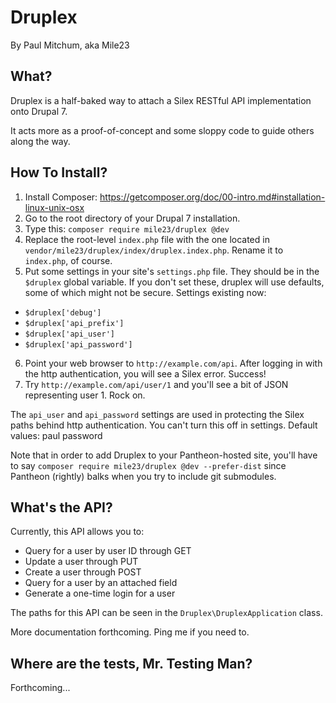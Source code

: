 Druplex
===

By Paul Mitchum, aka Mile23

What?
--

Druplex is a half-baked way to attach a Silex RESTful API implementation onto Drupal 7.

It acts more as a proof-of-concept and some sloppy code to guide others along the way.

How To Install?
--

1. Install Composer: https://getcomposer.org/doc/00-intro.md#installation-linux-unix-osx
2. Go to the root directory of your Drupal 7 installation.
3. Type this: `composer require mile23/druplex @dev`
4. Replace the root-level `index.php` file with the one located in `vendor/mile23/druplex/index/druplex.index.php`. Rename it to `index.php`, of course.
5. Put some settings in your site's `settings.php` file. They should be in the `$druplex` global variable. If you don't set these, druplex will use defaults, some of which might not be secure. Settings existing now:
  * `$druplex['debug']`
  * `$druplex['api_prefix']`
  * `$druplex['api_user']`
  * `$druplex['api_password']`
6. Point your web browser to `http://example.com/api`. After logging in with the http authentication, you will see a Silex error. Success!
7. Try `http://example.com/api/user/1` and you'll see a bit of JSON representing user 1. Rock on.

The `api_user` and `api_password` settings are used in protecting the Silex paths behind http authentication. You can't turn this off in settings. Default values: paul password

Note that in order to add Druplex to your Pantheon-hosted site, you'll have to say `composer require mile23/druplex @dev --prefer-dist` since Pantheon (rightly) balks when you try to include git submodules.

What's the API?
--

Currently, this API allows you to:
* Query for a user by user ID through GET
* Update a user through PUT
* Create a user through POST
* Query for a user by an attached field
* Generate a one-time login for a user

The paths for this API can be seen in the `Druplex\DruplexApplication` class.

More documentation forthcoming. Ping me if you need to.

Where are the tests, Mr. Testing Man?
--

Forthcoming...
